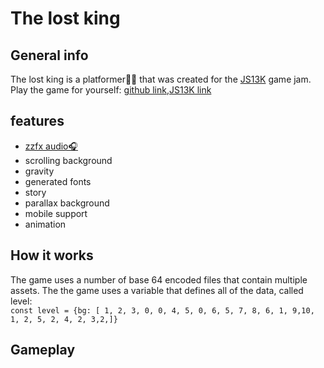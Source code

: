 # The lost king
## General info
The lost king is a platformer🚶‍♂️ that was created for the [JS13K](http://js13kgames.com/) game jam. <br> Play the game for yourself: [github link](https://guineapigbridge.github.io/The-lost-king/),[JS13K link]()
## features
* [zzfx audio🎧](https://killedbyapixel.github.io/ZzFX/)
* scrolling background
* gravity
* generated fonts
* story
* parallax background
* mobile support
* animation
## How it works
The game uses a number of base 64 encoded files that contain multiple assets. The the game uses a variable that defines all of the data, called level:<br>```const level = {bg: [
     1, 2, 3, 0, 0, 4, 5, 0,
     6, 5, 7, 8, 6, 1, 9,10,
     1, 2, 5, 2, 4, 2, 3,2,]}```
## Gameplay
